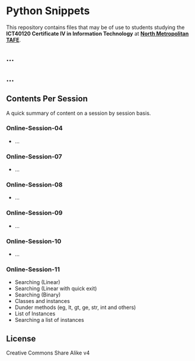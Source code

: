 # Python Snippets

This repository contains files that may be of use to students
studying the **ICT40120 Certificate IV in Information
Technology**  at **[North Metropolitan TAFE](https://northmetrotafe.wa.edu.au)**.

## ...


## ...


## Contents Per Session
A quick summary of content on a session by session basis.

### Online-Session-04
- ... 
### Online-Session-07
- ... 
### Online-Session-08
- ... 
### Online-Session-09
- ... 
### Online-Session-10
- ... 
### Online-Session-11
- Searching (Linear)
- Searching (Linear with quick exit)
- Searching (Binary)
- Classes and instances
- Dunder methods (eg, lt, gt, ge, str, int and others)
- List of Instances
- Searching a list of instances


## License

Creative Commons Share Alike v4
